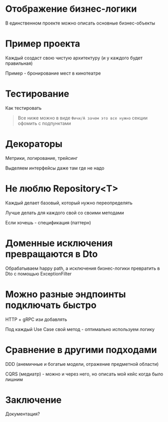 # Отображение бизнес-логики

В единственном проекте можно описать основные бизнес-объекты

# Пример проекта

Каждый создаст свою чистую архитектуру (и у каждого будет правильная)

Пример - бронирование мест в кинотеатре

# Тестирование

Как тестировать

> Все ниже можно в виде `Фичи/А зачем это все нужно` секции офомить с подпунктами

# Декораторы

Метрики, логирование, трейсинг

Выделяем интерфейсы даже там где не надо

# Не люблю Repository\<T>

Каждый делает базовый, который нужно переопределять

Лучше делать для каждого свой со своими методами

Если хочешь - спецификация (паттерн)

# Доменные исключения превращаются в Dto

Обрабатываем happy path, а исключения бизнес-логики превратить в Dto с помощью ExceptionFilter

# Можно разные эндпоинты подключать быстро

HTTP + gRPC изи добавлять

Под каждый Use Case свой метод - оптимально используем логику

# Сравнение в другими подходами

DDD (анемичные и богатые модели, отражение предметной области)

CQRS (медиатр) - можно и через него, но описать мой кейс когда было лишним

# Заключение


Документация?

